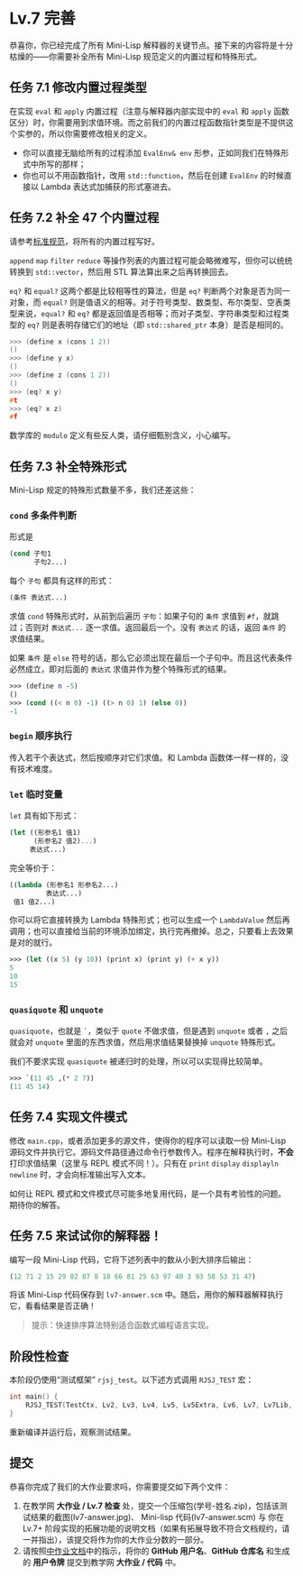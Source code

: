 # Lv.7 完善

恭喜你，你已经完成了所有 Mini-Lisp 解释器的关键节点。接下来的内容将是十分枯燥的——你需要补全所有 Mini-Lisp 规范定义的内置过程和特殊形式。

## 任务 7.1 修改内置过程类型

在实现 `eval` 和 `apply` 内置过程（注意与解释器内部实现中的 `eval` 和 `apply` 函数区分）时，你需要用到求值环境。而之前我们的内置过程函数指针类型是不提供这个实参的，所以你需要修改相关的定义。
- 你可以直接无脑给所有的过程添加 `EvalEnv& env` 形参，正如同我们在特殊形式中所写的那样；
- 你也可以不用函数指针，改用 `std::function`，然后在创建 `EvalEnv` 的时候直接以 Lambda 表达式加捕获的形式塞进去。

## 任务 7.2 补全 47 个内置过程

请参考[标准规范](https://pku-software.github.io/mini-lisp-spec/)，将所有的内置过程写好。

`append` `map` `filter` `reduce` 等操作列表的内置过程可能会略微难写，但你可以统统转换到 `std::vector`，然后用 STL 算法算出来之后再转换回去。

`eq?` 和 `equal?` 这两个都是比较相等性的算法，但是 `eq?` 判断两个对象是否为同一对象，而 `equal?` 则是值语义的相等。对于符号类型、数类型、布尔类型、空表类型来说，`equal?` 和 `eq?` 都是返回值是否相等；而对子类型、字符串类型和过程类型的 `eq?` 则是表明存储它们的地址（即 `std::shared_ptr` 本身）是否是相同的。

```cpp
>>> (define x (cons 1 2))
()
>>> (define y x)
()
>>> (define z (cons 1 2))
()
>>> (eq? x y)
#t
>>> (eq? x z)
#f
```

数学库的 `modulo` 定义有些反人类，请仔细甄别含义，小心编写。

## 任务 7.3 补全特殊形式

Mini-Lisp 规定的特殊形式数量不多，我们还差这些：

### `cond` 多条件判断

形式是

```scheme
(cond 子句1
      子句2...)
```

每个 `子句` 都具有这样的形式：

```scheme
(条件 表达式...)
```

求值 `cond` 特殊形式时，从前到后遍历 `子句`：如果子句的 `条件` 求值到 `#f`，就跳过；否则对 `表达式...` 逐一求值。返回最后一个。没有 `表达式` 的话，返回 `条件` 的求值结果。

如果 `条件` 是 `else` 符号的话，那么它必须出现在最后一个子句中。而且这代表条件必然成立，即对后面的 `表达式` 求值并作为整个特殊形式的结果。

```scheme
>>> (define n -5)
()
>>> (cond ((< n 0) -1) ((> n 0) 1) (else 0))
-1
```

### `begin` 顺序执行

传入若干个表达式，然后按顺序对它们求值。和 Lambda 函数体一样一样的，没有技术难度。

### `let` 临时变量

`let` 具有如下形式：

```scheme
(let ((形参名1 值1)
      (形参名2 值2)...)
     表达式...)
```

完全等价于：

```scheme
((lambda (形参名1 形参名2...)
         表达式...)
 值1 值2...)
```

你可以将它直接转换为 Lambda 特殊形式；也可以生成一个 `LambdaValue` 然后再调用；也可以直接给当前的环境添加绑定，执行完再撤掉。总之，只要看上去效果是对的就行。

```scheme
>>> (let ((x 5) (y 10)) (print x) (print y) (+ x y))
5
10
15
```

### `quasiquote` 和 `unquote`

`quasiquote`，也就是 `` ` ``，类似于 `quote` 不做求值，但是遇到 `unquote` 或者 `,` 之后就会对 `unquote` 里面的东西求值，然后用求值结果替换掉 `unquote` 特殊形式。

我们不要求实现 `quasiquote` 被递归时的处理，所以可以实现得比较简单。

```scheme
>>> `(11 45 ,(* 2 7))
(11 45 14)
```

## 任务 7.4 实现文件模式

修改 `main.cpp`，或者添加更多的源文件，使得你的程序可以读取一份 Mini-Lisp 源码文件并执行它。源码文件路径通过命令行参数传入。程序在解释执行时，**不会**打印求值结果（这里与 REPL 模式不同！）。只有在 `print` `display` `displayln` `newline` 时，才会向标准输出写入文本。

如何让 REPL 模式和文件模式尽可能多地复用代码，是一个具有考验性的问题。期待你的解答。

## 任务 7.5 来试试你的解释器！

编写一段 Mini-Lisp 代码，它将下述列表中的数从小到大排序后输出：

```scheme
(12 71 2 15 29 82 87 8 18 66 81 25 63 97 40 3 93 58 53 31 47)
```

将该 Mini-Lisp 代码保存到 `lv7-answer.scm` 中。随后，用你的解释器解释执行它，看看结果是否正确！

> 提示：快速排序算法特别适合函数式编程语言实现。

## 阶段性检查

本阶段仍使用“测试框架” `rjsj_test`。以下述方式调用 `RJSJ_TEST` 宏：

```cpp
int main() {
    RJSJ_TEST(TestCtx, Lv2, Lv3, Lv4, Lv5, Lv5Extra, Lv6, Lv7, Lv7Lib, Sicp);
}
```

重新编译并运行后，观察测试结果。

## 提交

恭喜你完成了我们的大作业要求吗，你需要提交如下两个文件：
1. 在教学网 **大作业 / Lv.7 检查** 处，提交一个压缩包(学号-姓名.zip)，包括该测试结果的截图(lv7-answer.jpg)、 Mini-lisp 代码(lv7-answer.scm) 与 你在 Lv.7+ 阶段实现的拓展功能的说明文档（如果有拓展导致不符合文档规约，请一并指出），该提交将作为你的大作业分数的一部分。
2. 请按照[中作业文档](https://pku-software.github.io/25spring/middle_homework/document#commit)中的指示，将你的 **GitHub 用户名**、**GitHub 仓库名** 和生成的 **用户令牌** 提交到教学网 **大作业 / 代码** 中。
